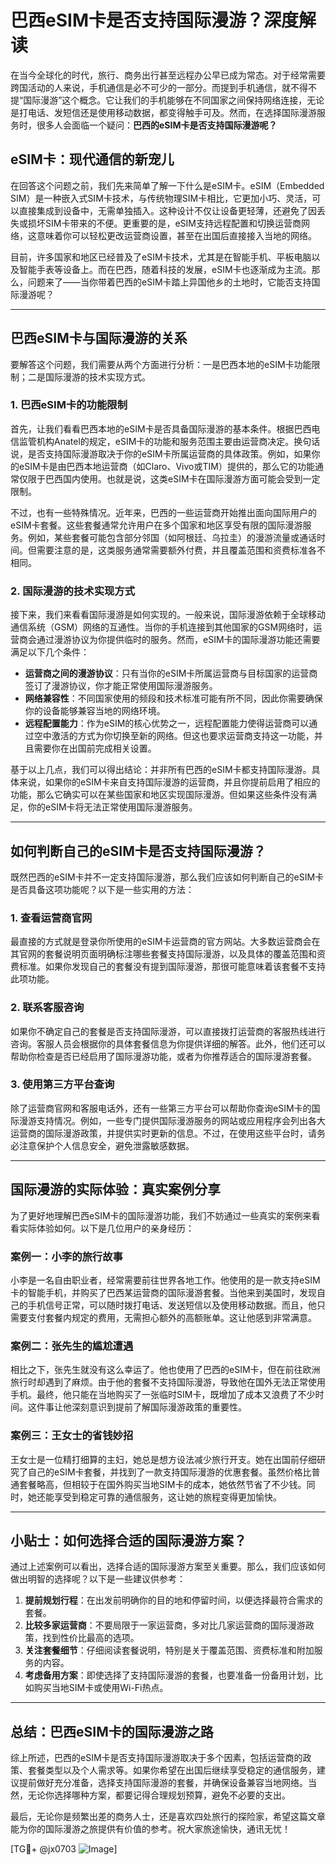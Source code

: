 # 巴西eSIM卡是否支持国际漫游？深度解读

在当今全球化的时代，旅行、商务出行甚至远程办公早已成为常态。对于经常需要跨国活动的人来说，手机通信是必不可少的一部分。而提到手机通信，就不得不提“国际漫游”这个概念。它让我们的手机能够在不同国家之间保持网络连接，无论是打电话、发短信还是使用移动数据，都变得触手可及。然而，在选择国际漫游服务时，很多人会面临一个疑问：**巴西的eSIM卡是否支持国际漫游呢？**

## eSIM卡：现代通信的新宠儿

在回答这个问题之前，我们先来简单了解一下什么是eSIM卡。eSIM（Embedded SIM）是一种嵌入式SIM卡技术，与传统物理SIM卡相比，它更加小巧、灵活，可以直接集成到设备中，无需单独插入。这种设计不仅让设备更轻薄，还避免了因丢失或损坏SIM卡带来的不便。更重要的是，eSIM支持远程配置和切换运营商网络，这意味着你可以轻松更改运营商设置，甚至在出国后直接接入当地的网络。

目前，许多国家和地区已经普及了eSIM卡技术，尤其是在智能手机、平板电脑以及智能手表等设备上。而在巴西，随着科技的发展，eSIM卡也逐渐成为主流。那么，问题来了——当你带着巴西的eSIM卡踏上异国他乡的土地时，它能否支持国际漫游呢？

---

## 巴西eSIM卡与国际漫游的关系

要解答这个问题，我们需要从两个方面进行分析：一是巴西本地的eSIM卡功能限制；二是国际漫游的技术实现方式。

### 1. 巴西eSIM卡的功能限制

首先，让我们看看巴西本地的eSIM卡是否具备国际漫游的基本条件。根据巴西电信监管机构Anatel的规定，eSIM卡的功能和服务范围主要由运营商决定。换句话说，是否支持国际漫游取决于你的eSIM卡所属运营商的具体政策。例如，如果你的eSIM卡是由巴西本地运营商（如Claro、Vivo或TIM）提供的，那么它的功能通常仅限于巴西国内使用。也就是说，这类eSIM卡在国际漫游方面可能会受到一定限制。

不过，也有一些特殊情况。近年来，巴西的一些运营商开始推出面向国际用户的eSIM卡套餐。这些套餐通常允许用户在多个国家和地区享受有限的国际漫游服务。例如，某些套餐可能包含部分邻国（如阿根廷、乌拉圭）的漫游流量或通话时间。但需要注意的是，这类服务通常需要额外付费，并且覆盖范围和资费标准各不相同。

### 2. 国际漫游的技术实现方式

接下来，我们来看看国际漫游是如何实现的。一般来说，国际漫游依赖于全球移动通信系统（GSM）网络的互通性。当你的手机连接到其他国家的GSM网络时，运营商会通过漫游协议为你提供临时的服务。然而，eSIM卡的国际漫游功能还需要满足以下几个条件：

- **运营商之间的漫游协议**：只有当你的eSIM卡所属运营商与目标国家的运营商签订了漫游协议，你才能正常使用国际漫游服务。
- **网络兼容性**：不同国家使用的频段和技术标准可能有所不同，因此你需要确保你的设备能够兼容当地的网络环境。
- **远程配置能力**：作为eSIM的核心优势之一，远程配置能力使得运营商可以通过空中激活的方式为你切换至新的网络。但这也要求运营商支持这一功能，并且需要你在出国前完成相关设置。

基于以上几点，我们可以得出结论：并非所有巴西的eSIM卡都支持国际漫游。具体来说，如果你的eSIM卡来自支持国际漫游的运营商，并且你提前启用了相应的功能，那么它确实可以在某些国家和地区实现国际漫游。但如果这些条件没有满足，你的eSIM卡将无法正常使用国际漫游服务。

---

## 如何判断自己的eSIM卡是否支持国际漫游？

既然巴西的eSIM卡并不一定支持国际漫游，那么我们应该如何判断自己的eSIM卡是否具备这项功能呢？以下是一些实用的方法：

### 1. 查看运营商官网

最直接的方式就是登录你所使用的eSIM卡运营商的官方网站。大多数运营商会在其官网的套餐说明页面明确标注哪些套餐支持国际漫游，以及具体的覆盖范围和资费标准。如果你发现自己的套餐没有提到国际漫游，那很可能意味着该套餐不支持此项功能。

### 2. 联系客服咨询

如果你不确定自己的套餐是否支持国际漫游，可以直接拨打运营商的客服热线进行咨询。客服人员会根据你的具体套餐信息为你提供详细的解答。此外，他们还可以帮助你检查是否已经启用了国际漫游功能，或者为你推荐适合的国际漫游套餐。

### 3. 使用第三方平台查询

除了运营商官网和客服电话外，还有一些第三方平台可以帮助你查询eSIM卡的国际漫游支持情况。例如，一些专门提供国际漫游服务的网站或应用程序会列出各大运营商的国际漫游政策，并提供实时更新的信息。不过，在使用这些平台时，请务必注意保护个人信息安全，避免泄露敏感数据。

---

## 国际漫游的实际体验：真实案例分享

为了更好地理解巴西eSIM卡的国际漫游功能，我们不妨通过一些真实的案例来看看实际体验如何。以下是几位用户的亲身经历：

### 案例一：小李的旅行故事

小李是一名自由职业者，经常需要前往世界各地工作。他使用的是一款支持eSIM卡的智能手机，并购买了巴西某运营商的国际漫游套餐。当他来到美国时，发现自己的手机信号正常，可以随时拨打电话、发送短信以及使用移动数据。而且，他只需要支付套餐内规定的费用，无需担心额外的高额账单。这让他感到非常满意。

### 案例二：张先生的尴尬遭遇

相比之下，张先生就没有这么幸运了。他也使用了巴西的eSIM卡，但在前往欧洲旅行时却遇到了麻烦。由于他的套餐不支持国际漫游，导致他在国外无法正常使用手机。最终，他只能在当地购买了一张临时SIM卡，既增加了成本又浪费了不少时间。这件事让他深刻意识到提前了解国际漫游政策的重要性。

### 案例三：王女士的省钱妙招

王女士是一位精打细算的主妇，她总是想方设法减少旅行开支。她在出国前仔细研究了自己的eSIM卡套餐，并找到了一款支持国际漫游的优惠套餐。虽然价格比普通套餐略高，但相较于在国外购买当地SIM卡的成本，她依然节省了不少钱。同时，她还能享受到稳定可靠的通信服务，这让她的旅程变得更加愉快。

---

## 小贴士：如何选择合适的国际漫游方案？

通过上述案例可以看出，选择合适的国际漫游方案至关重要。那么，我们应该如何做出明智的选择呢？以下是一些建议供参考：

1. **提前规划行程**：在出发前明确你的目的地和停留时间，以便选择最符合需求的套餐。
2. **比较多家运营商**：不要局限于一家运营商，多对比几家运营商的国际漫游政策，找到性价比最高的选项。
3. **关注套餐细节**：仔细阅读套餐说明，特别是关于覆盖范围、资费标准和附加服务的内容。
4. **考虑备用方案**：即使选择了支持国际漫游的套餐，也要准备一份备用计划，比如购买当地SIM卡或使用Wi-Fi热点。

---

## 总结：巴西eSIM卡的国际漫游之路

综上所述，巴西的eSIM卡是否支持国际漫游取决于多个因素，包括运营商的政策、套餐类型以及个人需求等。如果你希望在出国后继续享受稳定的通信服务，建议提前做好充分准备，选择支持国际漫游的套餐，并确保设备兼容当地网络。当然，无论你选择哪种方案，都要记得合理规划预算，避免不必要的支出。

最后，无论你是频繁出差的商务人士，还是喜欢四处旅行的探险家，希望这篇文章能为你的国际漫游之旅提供有价值的参考。祝大家旅途愉快，通讯无忧！

[TG💪+ @jx0703 ![Image](https://github.com/user-attachments/assets/dbca1d08-cadb-493c-b0ec-ad6f7a83f270)]